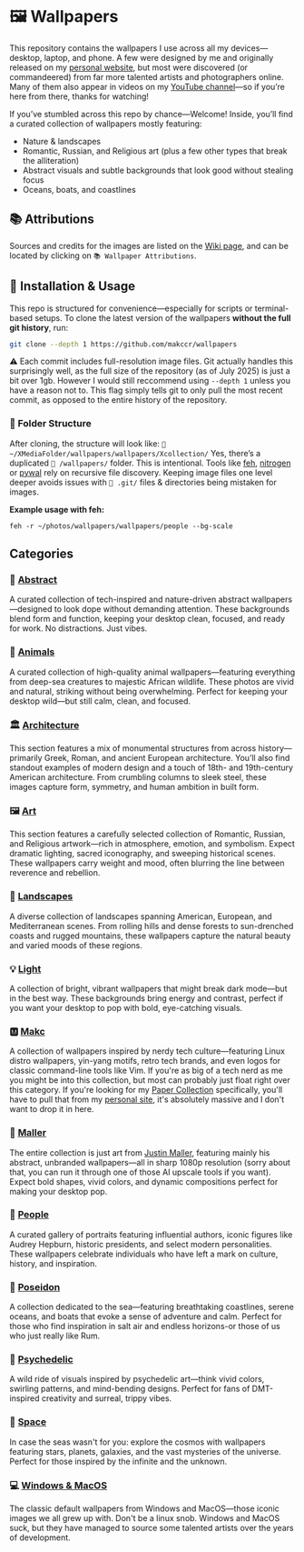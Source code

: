 # 🖼️ Wallpapers
This repository contains the wallpapers I use across all my devices—desktop, laptop, and phone. A few were designed by me and originally released on my [personal website](https://makc.co/downloads), but most were discovered (or commandeered) from far more talented artists and photographers online. Many of them also appear in videos on my [YouTube channel](https://www.youtube.com/@makc)—so if you’re here from there, thanks for watching!

If you’ve stumbled across this repo by chance—Welcome! Inside, you’ll find a curated collection of wallpapers mostly featuring:

- Nature & landscapes  
- Romantic, Russian, and Religious art (plus a few other types that break the alliteration)  
- Abstract visuals and subtle backgrounds that look good without stealing focus  
- Oceans, boats, and coastlines

## 📚 Attributions
Sources and credits for the images are listed on the [Wiki page](https://github.com/makccr/wallpapers/wiki), and can be located by clicking on ```📚 Wallpaper Attributions```.

## 🚀 Installation & Usage
This repo is structured for convenience—especially for scripts or terminal-based setups. To clone the latest version of the wallpapers **without the full git history**, run:
```bash
git clone --depth 1 https://github.com/makccr/wallpapers
```
⚠️ Each commit includes full-resolution image files. Git actually handles this surprisingly well, as the full size of the repository (as of July 2025) is just a bit over 1gb. However I would still reccommend using ```--depth 1``` unless you have a reason not to. This flag simply tells git to only pull the most recent commit, as opposed to the entire history of the repository. 

### 📁 Folder Structure
After cloning, the structure will look like: ```📁 ~/XMediaFolder/wallpapers/wallpapers/Xcollection/``` Yes, there’s a duplicated ```📁 /wallpapers/``` folder. This is intentional. Tools like [feh](https://wiki.archlinux.org/title/Feh), [nitrogen](https://wiki.archlinux.org/title/Nitrogen) or [pywal](https://github.com/dylanaraps/pywal) rely on recursive file discovery. Keeping image files one level deeper avoids issues with ```📁 .git/``` files & directories being mistaken for images.

**Example usage with feh:**
```
feh -r ~/photos/wallpapers/wallpapers/people --bg-scale
```

## Categories
### 🎨 [Abstract](https://github.com/makccr/wallpapers/tree/master/wallpapers/abstract)
A curated collection of tech-inspired and nature-driven abstract wallpapers—designed to look dope without demanding attention. These backgrounds blend form and function, keeping your desktop clean, focused, and ready for work. No distractions. Just vibes.
### 🐾 [Animals](https://github.com/makccr/wallpapers/tree/master/wallpapers/animals)
A curated collection of high-quality animal wallpapers—featuring everything from deep-sea creatures to majestic African wildlife. These photos are vivid and natural, striking without being overwhelming. Perfect for keeping your desktop wild—but still calm, clean, and focused.
### 🏛️ [Architecture](https://github.com/makccr/wallpapers/tree/master/wallpapers/architecture)
This section features a mix of monumental structures from across history—primarily Greek, Roman, and ancient European architecture. You’ll also find standout examples of modern design and a touch of 18th- and 19th-century American architecture. From crumbling columns to sleek steel, these images capture form, symmetry, and human ambition in built form.
### 🖼️ [Art](https://github.com/makccr/wallpapers/tree/master/wallpapers/art)
This section features a carefully selected collection of Romantic, Russian, and Religious artwork—rich in atmosphere, emotion, and symbolism. Expect dramatic lighting, sacred iconography, and sweeping historical scenes. These wallpapers carry weight and mood, often blurring the line between reverence and rebellion.
### 🌄 [Landscapes](https://github.com/makccr/wallpapers/tree/master/wallpapers/landscape)
A diverse collection of landscapes spanning American, European, and Mediterranean scenes. From rolling hills and dense forests to sun-drenched coasts and rugged mountains, these wallpapers capture the natural beauty and varied moods of these regions.
### 💡 [Light](https://github.com/makccr/wallpapers/tree/master/wallpapers/light)
A collection of bright, vibrant wallpapers that might break dark mode—but in the best way. These backgrounds bring energy and contrast, perfect if you want your desktop to pop with bold, eye-catching visuals.
### 🅼 [Makc](https://github.com/makccr/wallpapers/tree/master/wallpapers/makc)
A collection of wallpapers inspired by nerdy tech culture—featuring Linux distro wallpapers, yin-yang motifs, retro tech brands, and even logos for classic command-line tools like Vim. If you're as big of a tech nerd as me you might be into this collection, but most can probably just float right over this category. If you're looking for my [Paper Collection](https://youtu.be/HE8LJBw2oCI) specifically, you'll have to pull that from my [personal site](https://makc.co/downloads), it's absolutely massive and I don't want to drop it in here.
### 🎨 [Maller](https://github.com/makccr/wallpapers/tree/master/wallpapers/maller)
The entire collection is just art from [Justin Maller](https://justinmaller.com/), featuring mainly his abstract, unbranded wallpapers—all in sharp 1080p resolution (sorry about that, you can run it through one of those AI upscale tools if you want). Expect bold shapes, vivid colors, and dynamic compositions perfect for making your desktop pop.
### 👥 [People](https://github.com/makccr/wallpapers/tree/master/wallpapers/people)
A curated gallery of portraits featuring influential authors, iconic figures like Audrey Hepburn, historic presidents, and select modern personalities. These wallpapers celebrate individuals who have left a mark on culture, history, and inspiration.
### 🌊 [Poseidon](https://github.com/makccr/wallpapers/tree/master/wallpapers/poseidon)
A collection dedicated to the sea—featuring breathtaking coastlines, serene oceans, and boats that evoke a sense of adventure and calm. Perfect for those who find inspiration in salt air and endless horizons-or those of us who just really like Rum.
### 🌈 [Psychedelic](https://github.com/makccr/wallpapers/tree/master/wallpapers/psychedelic)
A wild ride of visuals inspired by psychedelic art—think vivid colors, swirling patterns, and mind-bending designs. Perfect for fans of DMT-inspired creativity and surreal, trippy vibes.
### 🚀 [Space](https://github.com/makccr/wallpapers/tree/master/wallpapers/space)
In case the seas wasn't for you: explore the cosmos with wallpapers featuring stars, planets, galaxies, and the vast mysteries of the universe. Perfect for those inspired by the infinite and the unknown.
### 💻 [Windows & MacOS](https://github.com/makccr/wallpapers/tree/master/wallpapers/win-mac)
The classic default wallpapers from Windows and MacOS—those iconic images we all grew up with. Don't be a linux snob. Windows and MacOS suck, but they have managed to source some talented artists over the years of development. 
